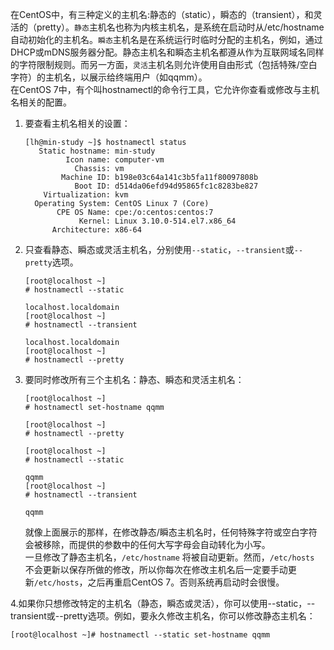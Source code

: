 在CentOS中，有三种定义的主机名:静态的（static），瞬态的（transient），和灵活的（pretty）。`静态`主机名也称为内核主机名，是系统在启动时从/etc/hostname自动初始化的主机名。`瞬态`主机名是在系统运行时临时分配的主机名，例如，通过DHCP或mDNS服务器分配。静态主机名和瞬态主机名都遵从作为互联网域名同样的字符限制规则。而另一方面，`灵活`主机名则允许使用自由形式（包括特殊/空白字符）的主机名，以展示给终端用户（如qqmm）。  
在CentOS 7中，有个叫hostnamectl的命令行工具，它允许你查看或修改与主机名相关的配置。

1. 要查看主机名相关的设置：

   ```
   [lh@min-study ~]$ hostnamectl status
      Static hostname: min-study
            Icon name: computer-vm
              Chassis: vm
           Machine ID: b198e03c64a141c3b5fa11f80097808b
              Boot ID: d514da06efd94d95865fc1c8283be827
       Virtualization: kvm
     Operating System: CentOS Linux 7 (Core)
          CPE OS Name: cpe:/o:centos:centos:7
               Kernel: Linux 3.10.0-514.el7.x86_64
         Architecture: x86-64
   ```

2. 只查看静态、瞬态或灵活主机名，分别使用`--static`，`--transient`或`--pretty`选项。

   ```
   [root@localhost ~]
   # hostnamectl --static

   localhost.localdomain
   [root@localhost ~]
   # hostnamectl --transient

   localhost.localdomain
   [root@localhost ~]
   # hostnamectl --pretty
   ```

3. 要同时修改所有三个主机名：静态、瞬态和灵活主机名：

   ```
   [root@localhost ~]
   # hostnamectl set-hostname qqmm

   [root@localhost ~]
   # hostnamectl --pretty

   [root@localhost ~]
   # hostnamectl --static

   qqmm
   [root@localhost ~]
   # hostnamectl --transient

   qqmm
   ```

   就像上面展示的那样，在修改静态/瞬态主机名时，任何特殊字符或空白字符会被移除，而提供的参数中的任何大写字母会自动转化为小写。  
   一旦修改了静态主机名，`/etc/hostname` 将被自动更新。然而，`/etc/hosts` 不会更新以保存所做的修改，所以你每次在修改主机名后一定要手动更新`/etc/hosts`，之后再重启CentOS 7。否则系统再启动时会很慢。

 4.如果你只想修改特定的主机名（静态，瞬态或灵活），你可以使用--static，--transient或--pretty选项。例如，要永久修改主机名，你可以修改静态主机名：

```shell
[root@localhost ~]# hostnamectl --static set-hostname qqmm
```



